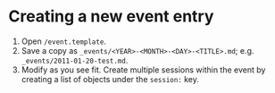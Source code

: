 # Creating a new event entry

1. Open `/event.template`.
2. Save a copy as `_events/<YEAR>-<MONTH>-<DAY>-<TITLE>.md`; e.g. `_events/2011-01-20-test.md`.
3. Modify as you see fit.  Create multiple sessions within the event by creating a list of objects under the `session:` key.